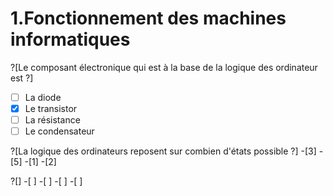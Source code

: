 # 1.Fonctionnement des machines informatiques

?[Le composant électronique qui est à la base de la logique des ordinateur est ?]
-[ ] La diode
-[X] Le transistor
-[ ] La résistance
-[ ] Le condensateur

?[La logique des ordinateurs reposent sur combien d'états possible ?]
-[3]
-[5]
-[1]
-[2]

?[]
-[ ]
-[ ]
-[ ]
-[ ]

